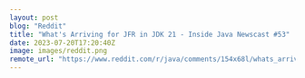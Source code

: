 ```yaml
---
layout: post
blog: "Reddit"
title: "What's Arriving for JFR in JDK 21 - Inside Java Newscast #53"
date: 2023-07-20T17:20:40Z
image: images/reddit.png
remote_url: "https://www.reddit.com/r/java/comments/154x68l/whats_arriving_for_jfr_in_jdk_21_inside_java/"
---
```

